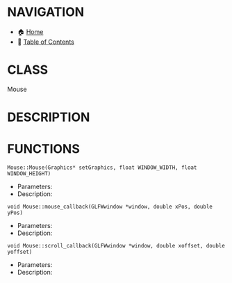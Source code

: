 # NAVIGATION
- 🏠 [Home](../../../readme.md)
- 📖 [Table of Contents](../docs_Chapter_0.00_Welcome/doc_Chapter_0.01_Table_of_Contents.md)

# CLASS
Mouse

# DESCRIPTION

# FUNCTIONS
`Mouse::Mouse(Graphics* setGraphics, float WINDOW_WIDTH, float WINDOW_HEIGHT)`
- Parameters:
- Description: 

`void Mouse::mouse_callback(GLFWwindow *window, double xPos, double yPos)`
- Parameters:
- Description: 

`void Mouse::scroll_callback(GLFWwindow *window, double xoffset, double yoffset)`
- Parameters:
- Description: 